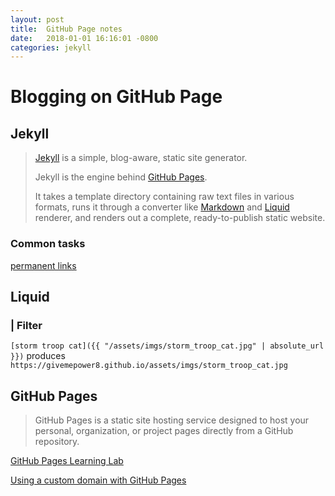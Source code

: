 ```yaml
---
layout: post
title:  GitHub Page notes 
date:   2018-01-01 16:16:01 -0800
categories: jekyll
---
```


# Blogging on GitHub Page

## Jekyll

>[Jekyll](https://jekyllrb.com) is a simple, blog-aware, static site generator.
>
>Jekyll is the engine behind [GitHub Pages](https://pages.github.com/).
>
>It takes a template directory containing raw text files in various formats, runs it through a converter like [Markdown](https://daringfireball.net/projects/markdown/syntax) and [Liquid](https://shopify.github.io/liquid/) renderer, and renders out a complete, ready-to-publish static website.

### Common tasks

[permanent links](https://jekyllrb.com/docs/permalinks/)

## Liquid

### | Filter

`[storm troop cat]({{ "/assets/imgs/storm_troop_cat.jpg" | absolute_url }})`
produces
`https://givemepower8.github.io/assets/imgs/storm_troop_cat.jpg`

## GitHub Pages

>GitHub Pages is a static site hosting service designed to host your personal, organization, or project pages directly from a GitHub repository.

[GitHub Pages Learning Lab](https://lab.github.com/githubtraining/github-pages)

[Using a custom domain with GitHub Pages](https://help.github.com/articles/using-a-custom-domain-with-github-pages/)


